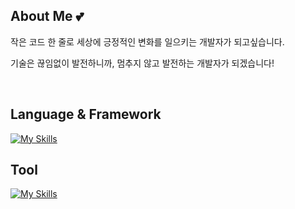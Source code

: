 ## About Me 💕
작은 코드 한 줄로 세상에 긍정적인 변화를 일으키는 개발자가 되고싶습니다.

기술은 끊임없이 발전하니까, 멈추지 않고 발전하는 개발자가 되겠습니다!

<br>

## Language & Framework

[![My Skills](https://skillicons.dev/icons?i=html,css,js,ts,java,c,react,flutter,python,nodejs)](https://skillicons.dev)

## Tool

[![My Skills](https://skillicons.dev/icons?i=vscode,visualstudio,androidstudio,pycharm,,eclipse,ai,ps)](https://skillicons.dev)
